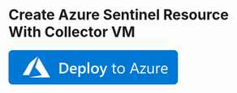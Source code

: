 # Create Azure Sentinel Resource With Collector VM

[![Deploy To Azure](https://raw.githubusercontent.com/Azure/azure-quickstart-templates/master/1-CONTRIBUTION-GUIDE/images/deploytoazure.svg?sanitize=true)](https://portal.azure.com/#create/Microsoft.Template/uri/https%3A%2F%2Fraw.githubusercontent.com%2Fpvtshdw%2FAzureLearning%2Fmain%2FAzure-Sentinel-With-Collector-VM%2Fazuredeploy.json)
<!-- [![Deploy To Azure US Gov](https://raw.githubusercontent.com/Azure/azure-quickstart-templates/master/1-CONTRIBUTION-GUIDE/images/deploytoazuregov.svg?sanitize=true)](https://portal.azure.us/#create/Microsoft.Template/uri/https%3A%2F%2Fraw.githubusercontent.com%2Fpvtshdw%2FAzureLearning%2Fmain%2FAzure-Sentinel-With-Collector-VM%2Fazuredeploy.json)
[![Visualize](https://raw.githubusercontent.com/Azure/azure-quickstart-templates/master/1-CONTRIBUTION-GUIDE/images/visualizebutton.svg?sanitize=true)](http://armviz.io/#/?load=https%3A%2F%2Fraw.githubusercontent.com%2Fpvtshdw%2FAzureLearning%2Fmain%2FAzure-Sentinel-With-Collector-VM%2Fazuredeploy.json)

`Tags: empty, blank` -->